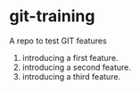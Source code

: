 # git-training
A repo to test GIT features
1. introducing a first feature.
2. introducing a second feature.
3. introducing a third feature.

